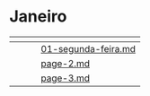# Janeiro



<table data-view="cards"><thead><tr><th></th><th></th><th></th><th data-hidden data-card-target data-type="content-ref"></th></tr></thead><tbody><tr><td></td><td></td><td></td><td><a href="janeiro/01-segunda-feira.md">01-segunda-feira.md</a></td></tr><tr><td></td><td></td><td></td><td><a href="janeiro/page-2.md">page-2.md</a></td></tr><tr><td></td><td></td><td></td><td><a href="janeiro/page-3.md">page-3.md</a></td></tr></tbody></table>
